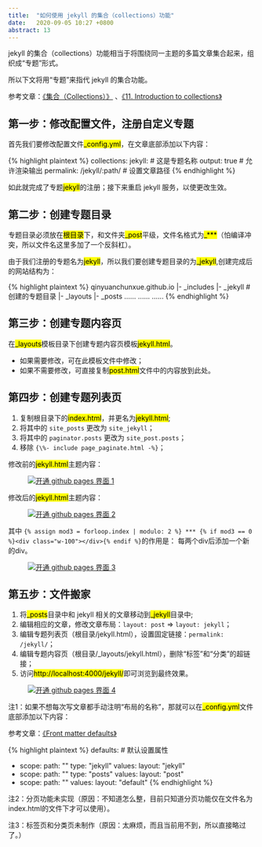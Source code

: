 ```yaml
---
title:  "如何使用 jekyll 的集合（collections）功能"  
date:   2020-09-05 10:27 +0800
abstract: 13
---
```


jekyll 的集合（collections）功能相当于将围绕同一主题的多篇文章集合起来，组织成“专题”形式。

所以下文将用“专题”来指代 jekyll 的集合功能。

参考文章：[《集合（Collections）》](http://jekyllcn.com/docs/collections/) 、[《11. Introduction to collections》](https://learn.cloudcannon.com/jekyll/introduction-to-jekyll-collections/)


## 第一步：修改配置文件，注册自定义专题

首先我们要修改配置文件<mark>_config.yml</mark>，在文章底部添加以下内容：

{% highlight plaintext %}
collections:
  jekyll: # 这是专题名称
    output: true  # 允许渲染输出
    permalink: /jekyll/:path/ # 设置文章路径
{% endhighlight %}

如此就完成了专题<mark>jekyll</mark>的注册；接下来重启 jekyll 服务，以使更改生效。

## 第二步：创建专题目录

专题目录必须放在<mark>根目录</mark>下，和文件夹<mark>_post</mark>平级，文件名格式为<mark>\_***</mark>（怕编译冲突，所以文件名这里多加了一个反斜杠）。

由于我们注册的专题名为<mark>jekyll</mark>，所以我们要创建专题目录的为<mark>_jekyll</mark>,创建完成后的网站结构为：

{% highlight plaintext %}
qinyuanchunxue.github.io
    |- _includes
    |- _jekyll  # 创建的专题目录
    |- _layouts
    |- _posts
    ......
    ......
    ......
{% endhighlight %}

## 第三步：创建专题内容页
    
在<mark>_layouts</mark>模板目录下创建专题内容页模板<mark>jekyll.html</mark>。
  * 如果需要修改，可在此模板文件中修改；
  * 如果不需要修改，可直接复制<mark>post.html</mark>文件中的内容放到此处。
  
## 第四步：创建专题列表页  

1. 复制根目录下的<mark>index.html</mark>，并更名为<mark>jekyll.html</mark>;
2. 将其中的 `site_posts` 更改为 `site_jekyll`；
3. 将其中的 `paginator.posts` 更改为 `site_post.posts`；
4. 移除 `{\%- include page_paginate.html -%}`；

修改前的<mark>jekyll.html</mark>主题内容：

<figure class="post-body-img-figure">
    <div class="row justify-content-center">
        <div class="col-12 col-lg-12">
            <a class="d-block" href="{{ site.baseurl | relative_url }}/assets/post/2020-09-05-how-to-use-jekyll-collections-function/jekyll-html-before.png" target="_blank">
                <img class="w-100" src="{{ site.baseurl | relative_url }}/assets/post/2020-09-05-how-to-use-jekyll-collections-function/jekyll-html-before.png" alt="开通 github pages 界面 1">
            </a>
        </div>
    </div>
</figure>

修改后的<mark>jekyll.html</mark>主题内容：

<figure class="post-body-img-figure">
    <div class="row justify-content-center">
        <div class="col-12 col-lg-12">
            <a class="d-block" href="{{ site.baseurl | relative_url }}/assets/post/2020-09-05-how-to-use-jekyll-collections-function/jekyll-html-after.png" target="_blank">
                <img class="w-100" src="{{ site.baseurl | relative_url }}/assets/post/2020-09-05-how-to-use-jekyll-collections-function/jekyll-html-after.png" alt="开通 github pages 界面 2">
            </a>
        </div>
    </div>
</figure>

其中 `{% assign mod3 = forloop.index | modulo: 2 %} *** {% if mod3 == 0 %}<div class="w-100"></div>{% endif %}`的作用是：
每两个div后添加一个新的div。

<figure class="post-body-img-figure">
    <div class="row justify-content-center">
        <div class="col-12 col-lg-12">
            <a class="d-block" href="{{ site.baseurl | relative_url }}/assets/post/2020-09-05-how-to-use-jekyll-collections-function/jekyll-html-modulo.png" target="_blank">
                <img class="w-100" src="{{ site.baseurl | relative_url }}/assets/post/2020-09-05-how-to-use-jekyll-collections-function/jekyll-html-modulo.png" alt="开通 github pages 界面 3">
            </a>
        </div>
    </div>
</figure>


## 第五步：文件搬家

1. 将<mark>_posts</mark>目录中和 jekyll 相关的文章移动到<mark>_jekyll</mark>目录中;
2. 编辑相应的文章，修改文章布局：`layout: post` => `layout: jekyll`；
3. 编辑专题列表页（根目录/jekyll.html），设置固定链接：`permalink: /jekyll/`；
4. 编辑专题内容页（根目录/_layouts/jekyll.html），删除“标签”和“分类”的超链接；
5. 访问<mark>http://localhost:4000/jekyll/</mark>即可浏览到最终效果。

<figure class="post-body-img-figure">
    <div class="row justify-content-center">
        <div class="col-12 col-lg-12">
            <a class="d-block" href="{{ site.baseurl | relative_url }}/assets/post/2020-09-05-how-to-use-jekyll-collections-function/jekyll-html-end.png" target="_blank">
                <img class="w-100" src="{{ site.baseurl | relative_url }}/assets/post/2020-09-05-how-to-use-jekyll-collections-function/jekyll-html-end.png" alt="开通 github pages 界面 4">
            </a>
        </div>
    </div>
</figure>

注1：如果不想每次写文章都手动注明“布局的名称”，那就可以在<mark>_config.yml</mark>文件底部添加以下内容：

参考文章：[《Front matter defaults》](https://jekyllrb.com/docs/step-by-step/09-collections/#front-matter-defaults")

{% highlight plaintext %}
defaults:   # 默认设置属性
  - scope:
      path: ""
      type: "jekyll"
    values:
      layout: "jekyll"
  - scope:
      path: ""
      type: "posts"
    values:
      layout: "post"
  - scope:
      path: ""
    values:
      layout: "default"
{% endhighlight %}

注2：分页功能未实现（原因：不知道怎么整，目前只知道分页功能仅在文件名为index.html的文件下才可以使用）。

注3：标签页和分类页未制作（原因：太麻烦，而且当前用不到，所以直接略过了。）